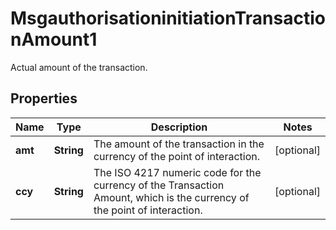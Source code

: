 

# MsgauthorisationinitiationTransactionAmount1

Actual amount of the transaction.

## Properties

| Name | Type | Description | Notes |
|------------ | ------------- | ------------- | -------------|
|**amt** | **String** | The amount of the transaction in the currency of the point of interaction. |  [optional] |
|**ccy** | **String** | The ISO 4217 numeric code for the currency of the Transaction Amount, which is the currency of the point of interaction. |  [optional] |



